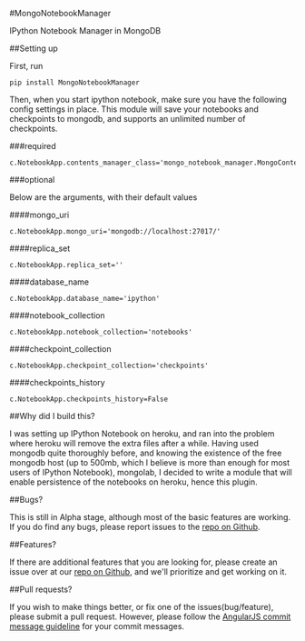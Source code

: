 #MongoNotebookManager


IPython Notebook Manager in MongoDB

##Setting up

First, run

    pip install MongoNotebookManager

Then, when you start ipython notebook, make sure you have the following config settings in place. This module will save your notebooks and checkpoints to mongodb, and supports an unlimited number of checkpoints.

###required

    c.NotebookApp.contents_manager_class='mongo_notebook_manager.MongoContentsManager'

###optional

Below are the arguments, with their default values

####mongo_uri

    c.NotebookApp.mongo_uri='mongodb://localhost:27017/'

####replica_set

    c.NotebookApp.replica_set=''

####database_name

    c.NotebookApp.database_name='ipython'

####notebook_collection

    c.NotebookApp.notebook_collection='notebooks'

####checkpoint_collection

    c.NotebookApp.checkpoint_collection='checkpoints'

####checkpoints_history

    c.NotebookApp.checkpoints_history=False

##Why did I build this?

I was setting up IPython Notebook on heroku, and ran into the problem where heroku will remove the extra files after a while. Having used mongodb quite thoroughly before, and knowing the existence of the free mongodb host (up to 500mb, which I believe is more than enough for most users of IPython Notebook), mongolab, I decided to write a module that will enable persistence of the notebooks on heroku, hence this plugin.

##Bugs?

This is still in Alpha stage, although most of the basic features are working. If you do find any bugs, please report issues to the [repo on Github](https://github.com/laurenceputra/mongo_notebook_manager/issues).

##Features?

If there are additional features that you are looking for, please create an issue over at our [repo on Github](https://github.com/laurenceputra/mongo_notebook_manager/issues), and we'll prioritize and get working on it.

##Pull requests?

If you wish to make things better, or fix one of the issues(bug/feature), please submit a pull request. However, please follow the [AngularJS commit message guideline](https://github.com/angular/angular.js/blob/master/CONTRIBUTING.md#commit) for your commit messages.
